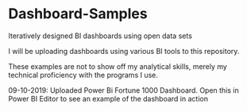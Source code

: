 # Dashboard-Samples
Iteratively designed BI dashboards using open data sets

I will be uploading dashboards using various BI tools to this repository. 

These examples are not to show off my analytical skills, merely my technical proficiency with the programs I use.

09-10-2019: Uploaded Power Bi Fortune 1000 Dashboard. Open this in Power BI Editor to see an example of the dashboard in action
